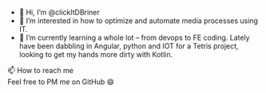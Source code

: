 - 👋 Hi, I’m @clickItDBriner
- 👀 I’m interested in how to optimize and automate media processes using IT.
- 🌱 I’m currently learning a whole lot – from devops to FE coding. Lately have been dabbling in Angular, python and IOT for a Tetris project, looking to get my hands more dirty with Kotlin.

📫 How to reach me   
Feel free to PM me on GitHub :smile:

<!---
clickItDBriner/clickItDBriner is a ✨ special ✨ repository because its `README.md` (this file) appears on your GitHub profile.
You can click the Preview link to take a look at your changes.
--->
